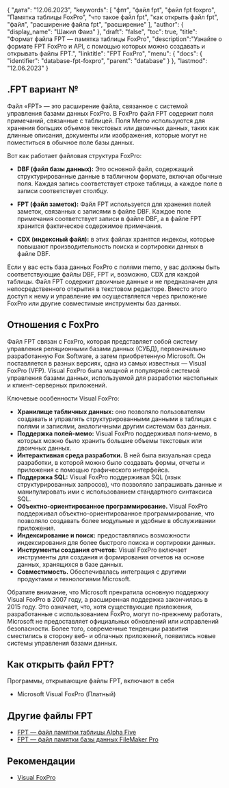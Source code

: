 {
"дата": "12.06.2023",
  "keywords": [
"фпт",
"файл fpt",
"файл fpt foxpro",
"Памятка таблицы FoxPro",
"что такое файл fpt",
"как открыть файл fpt",
"файл",
"расширение файла fpt",
"расширение"
],
  "author": {
"display_name": "Шакил Фаиз"
},
"draft": "false",
"toc": true,
"title": "Формат файла FPT — памятка таблицы FoxPro",
  "description":"Узнайте о формате FPT FoxPro и API, с помощью которых можно создавать и открывать файлы FPT.",
"linktitle": "FPT FoxPro",
  "menu": {
    "docs": {
      "identifier": "database-fpt-foxpro",
"parent": "database"
}
},
"lastmod": "12.06.2023"
}

## .FPT вариант №

Файл «FPT» — это расширение файла, связанное с системой управления базами данных FoxPro. В FoxPro файл FPT содержит поля примечаний, связанные с таблицей. Поля Memo используются для хранения больших объемов текстовых или двоичных данных, таких как длинные описания, документы или изображения, которые могут не поместиться в обычное поле базы данных.

Вот как работает файловая структура FoxPro:

- **DBF (файл базы данных):** Это основной файл, содержащий структурированные данные в табличном формате, включая обычные поля. Каждая запись соответствует строке таблицы, а каждое поле в записи соответствует столбцу.

- **FPT (файл заметок):** Файл FPT используется для хранения полей заметок, связанных с записями в файле DBF. Каждое поле примечания соответствует записи в файле DBF, а в файле FPT хранится фактическое содержимое примечания.

- **CDX (индексный файл):** в этих файлах хранятся индексы, которые повышают производительность поиска и сортировки данных в файле DBF.

Если у вас есть база данных FoxPro с полями memo, у вас должны быть соответствующие файлы DBF, FPT и, возможно, CDX для каждой таблицы. Файл FPT содержит двоичные данные и не предназначен для непосредственного открытия в текстовом редакторе. Вместо этого доступ к нему и управление им осуществляется через приложение FoxPro или другие совместимые инструменты баз данных.

## Отношения с FoxPro

Файл FPT связан с FoxPro, которая представляет собой систему управления реляционными базами данных (СУБД), первоначально разработанную Fox Software, а затем приобретенную Microsoft. Он поставляется в разных версиях, одна из самых известных — Visual FoxPro (VFP). Visual FoxPro была мощной и популярной системой управления базами данных, используемой для разработки настольных и клиент-серверных приложений.

Ключевые особенности Visual FoxPro:

- **Хранилище табличных данных:** оно позволяло пользователям создавать и управлять структурированными данными в таблицах с полями и записями, аналогичными другим системам баз данных.
- **Поддержка полей-мемо:** Visual FoxPro поддерживал поля-мемо, в которых можно было хранить большие объемы текстовых или двоичных данных.
- **Интерактивная среда разработки.** В ней была визуальная среда разработки, в которой можно было создавать формы, отчеты и приложения с помощью графического интерфейса.
- **Поддержка SQL:** Visual FoxPro поддерживал SQL (язык структурированных запросов), что позволяло запрашивать данные и манипулировать ими с использованием стандартного синтаксиса SQL.
- **Объектно-ориентированное программирование.** Visual FoxPro поддерживал объектно-ориентированное программирование, что позволяло создавать более модульные и удобные в обслуживании приложения.
- **Индексирование и поиск:** предоставлялись возможности индексирования для более быстрого поиска и сортировки данных.
- **Инструменты создания отчетов:** Visual FoxPro включает инструменты для создания и формирования отчетов на основе данных, хранящихся в базе данных.
- **Совместимость.** Обеспечивалась интеграция с другими продуктами и технологиями Microsoft.

Обратите внимание, что Microsoft прекратила основную поддержку Visual FoxPro в 2007 году, а расширенная поддержка закончилась в 2015 году. Это означает, что, хотя существующие приложения, разработанные с использованием FoxPro, могут по-прежнему работать, Microsoft не предоставляет официальных обновлений или исправлений безопасности. Более того, современные тенденции развития сместились в сторону веб- и облачных приложений, появились новые системы управления базами данных.

## Как открыть файл FPT?

Программы, открывающие файлы FPT, включают в себя

- Microsoft Visual FoxPro (Платный)

## Другие файлы FPT

- [FPT — файл памятки таблицы Alpha Five](/ru/database/fpt-alphafive/)
- [FPT — файл памятки базы данных FileMaker Pro](/ru/database/fpt/)

## Рекомендации
* [Visual FoxPro](https://en.wikipedia.org/wiki/Visual_FoxPro)

